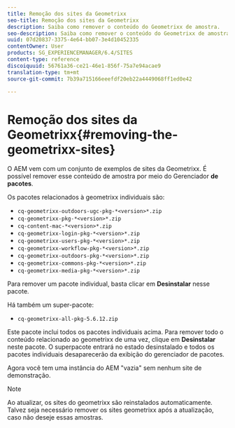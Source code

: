 ```yaml
---
title: Remoção dos sites da Geometrixx
seo-title: Remoção dos sites da Geometrixx
description: Saiba como remover o conteúdo do Geometrixx de amostra.
seo-description: Saiba como remover o conteúdo do Geometrixx de amostra.
uuid: 07d20837-3375-4e64-bb07-3e4d10452335
contentOwner: User
products: SG_EXPERIENCEMANAGER/6.4/SITES
content-type: reference
discoiquuid: 56761a36-ce21-46e1-856f-75a7e94acae9
translation-type: tm+mt
source-git-commit: 7b39a715166eeefdf20eb22a4449068ff1ed0e42

---
```



# Remoção dos sites da Geometrixx{#removing-the-geometrixx-sites}

O AEM vem com um conjunto de exemplos de sites da Geometrixx. É possível remover esse conteúdo de amostra por meio do Gerenciador **de pacotes**.

Os pacotes relacionados à geometrixx individuais são:

* `cq-geometrixx-outdoors-ugc-pkg-*<version>*.zip`
* `cq-geometrixx-pkg-*<version>*.zip`
* `cq-content-mac-*<version>*.zip`
* `cq-geometrixx-login-pkg-*<version>*.zip`
* `cq-geometrixx-users-pkg-*<version>*.zip`
* `cq-geometrixx-workflow-pkg-*<version>*.zip`
* `cq-geometrixx-outdoors-pkg-*<version>*.zip`
* `cq-geometrixx-commons-pkg-*<version>*.zip`
* `cq-geometrixx-media-pkg-*<version>*.zip`

Para remover um pacote individual, basta clicar em **Desinstalar** nesse pacote.

Há também um super-pacote:

* `cq-geometrixx-all-pkg-5.6.12.zip`

Este pacote inclui todos os pacotes individuais acima. Para remover todo o conteúdo relacionado ao geometrixx de uma vez, clique em **Desinstalar** neste pacote. O superpacote entrará no estado desinstalado e todos os pacotes individuais desaparecerão da exibição do gerenciador de pacotes.

Agora você tem uma instância do AEM &quot;vazia&quot; sem nenhum site de demonstração.

>[!NOTE]
>
>Ao atualizar, os sites do geometrixx são reinstalados automaticamente. Talvez seja necessário remover os sites geometrixx após a atualização, caso não deseje essas amostras.


